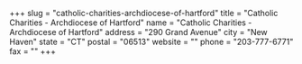 +++
slug = "catholic-charities-archdiocese-of-hartford"
title = "Catholic Charities - Archdiocese of Hartford"
name = "Catholic Charities - Archdiocese of Hartford"
address = "290 Grand Avenue"
city = "New Haven"
state = "CT"
postal = "06513"
website = ""
phone = "203-777-6771"
fax = ""
+++

